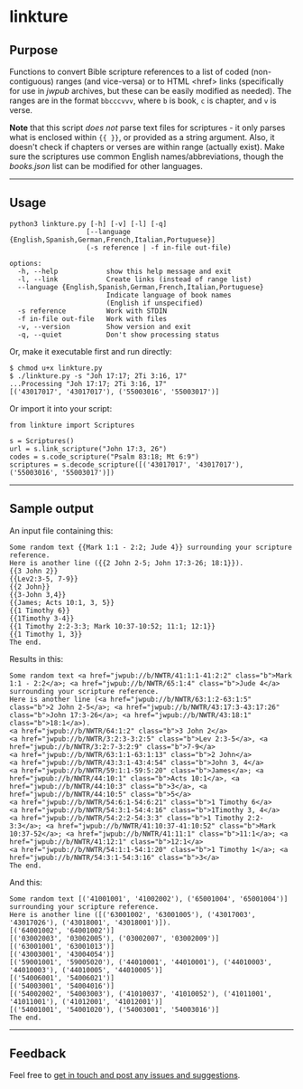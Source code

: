 # linkture


## Purpose

Functions to convert Bible scripture references to a list of coded (non-contiguous) ranges (and vice-versa) or to HTML \<href> links (specifically for use in *jwpub* archives, but these can be easily modified as needed). The ranges are in the format `bbcccvvv`, where `b` is book, `c` is chapter, and `v` is verse.

**Note** that this script _does not_ parse text files for scriptures - it only parses what is enclosed within `{{ }}`, or provided as a string argument. Also, it doesn't check if chapters or verses are within range (actually exist). Make sure the scriptures use common English names/abbreviations, though the *books.json* list can be modified for other languages.

____
## Usage

```
python3 linkture.py [-h] [-v] [-l] [-q]
                   [--language {English,Spanish,German,French,Italian,Portuguese}]
                   (-s reference | -f in-file out-file)

options:
  -h, --help            show this help message and exit
  -l, --link            Create links (instead of range list)
  --language {English,Spanish,German,French,Italian,Portuguese}
                        Indicate language of book names
                        (English if unspecified)
  -s reference          Work with STDIN
  -f in-file out-file   Work with files
  -v, --version         Show version and exit
  -q, --quiet           Don't show processing status
```

Or, make it executable first and run directly:
```
$ chmod u+x linkture.py
$ ./linkture.py -s "Joh 17:17; 2Ti 3:16, 17"
...Processing "Joh 17:17; 2Ti 3:16, 17"
[('43017017', '43017017'), ('55003016', '55003017')]
```

Or import it into your script:
```
from linkture import Scriptures

s = Scriptures()
url = s.link_scripture("John 17:3, 26")
codes = s.code_scripture("Psalm 83:18; Mt 6:9")
scriptures = s.decode_scripture([('43017017', '43017017'), ('55003016', '55003017')])
```
____
## Sample output

An input file containing this:
```
Some random text {{Mark 1:1 - 2:2; Jude 4}} surrounding your scripture reference.
Here is another line ({{2 John 2-5; John 17:3-26; 18:1}}).
{{3 John 2}}
{{Lev2:3-5, 7-9}}
{{2 John}}
{{3-John 3,4}}
{{James; Acts 10:1, 3, 5}}
{{1 Timothy 6}}
{{1Timothy 3-4}}
{{1 Timothy 2:2-3:3; Mark 10:37-10:52; 11:1; 12:1}}
{{1 Timothy 1, 3}}
The end.
```

Results in this:
```
Some random text <a href="jwpub://b/NWTR/41:1:1-41:2:2" class="b">Mark 1:1 - 2:2</a>; <a href="jwpub://b/NWTR/65:1:4" class="b">Jude 4</a> surrounding your scripture reference.
Here is another line (<a href="jwpub://b/NWTR/63:1:2-63:1:5" class="b">2 John 2-5</a>; <a href="jwpub://b/NWTR/43:17:3-43:17:26" class="b">John 17:3-26</a>; <a href="jwpub://b/NWTR/43:18:1" class="b">18:1</a>).
<a href="jwpub://b/NWTR/64:1:2" class="b">3 John 2</a>
<a href="jwpub://b/NWTR/3:2:3-3:2:5" class="b">Lev 2:3-5</a>, <a href="jwpub://b/NWTR/3:2:7-3:2:9" class="b">7-9</a>
<a href="jwpub://b/NWTR/63:1:1-63:1:13" class="b">2 John</a>
<a href="jwpub://b/NWTR/43:3:1-43:4:54" class="b">John 3, 4</a>
<a href="jwpub://b/NWTR/59:1:1-59:5:20" class="b">James</a>; <a href="jwpub://b/NWTR/44:10:1" class="b">Acts 10:1</a>, <a href="jwpub://b/NWTR/44:10:3" class="b">3</a>, <a href="jwpub://b/NWTR/44:10:5" class="b">5</a>
<a href="jwpub://b/NWTR/54:6:1-54:6:21" class="b">1 Timothy 6</a>
<a href="jwpub://b/NWTR/54:3:1-54:4:16" class="b">1Timothy 3, 4</a>
<a href="jwpub://b/NWTR/54:2:2-54:3:3" class="b">1 Timothy 2:2-3:3</a>; <a href="jwpub://b/NWTR/41:10:37-41:10:52" class="b">Mark 10:37-52</a>; <a href="jwpub://b/NWTR/41:11:1" class="b">11:1</a>; <a href="jwpub://b/NWTR/41:12:1" class="b">12:1</a>
<a href="jwpub://b/NWTR/54:1:1-54:1:20" class="b">1 Timothy 1</a>; <a href="jwpub://b/NWTR/54:3:1-54:3:16" class="b">3</a>
The end.
```

And this:
```
Some random text [('41001001', '41002002'), ('65001004', '65001004')] surrounding your scripture reference.
Here is another line ([('63001002', '63001005'), ('43017003', '43017026'), ('43018001', '43018001')]).
[('64001002', '64001002')]
[('03002003', '03002005'), ('03002007', '03002009')]
[('63001001', '63001013')]
[('43003001', '43004054')]
[('59001001', '59005020'), ('44010001', '44010001'), ('44010003', '44010003'), ('44010005', '44010005')]
[('54006001', '54006021')]
[('54003001', '54004016')]
[('54002002', '54003003'), ('41010037', '41010052'), ('41011001', '41011001'), ('41012001', '41012001')]
[('54001001', '54001020'), ('54003001', '54003016')]
The end.
```
____
## Feedback

Feel free to [get in touch and post any issues and suggestions](https://github.com/erykjj/linkture/issues).
